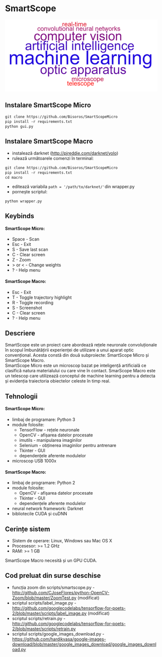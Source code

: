 # SmartScope
![Word cloud](sprites/wordcloud.png)

## Instalare SmartScope Micro
```
git clone https://github.com/Bisoros/SmartScopeMicro
pip install -r requirements.txt
python gui.py
```

## Instalare SmartScope Macro
- instalează darknet (http://pjreddie.com/darknet/yolo)
- rulează următoarele comenzi în terminal:
```
git clone https://github.com/Bisoros/SmartScopeMicro
pip install -r requirements.txt
cd macro
```
- editează variabila `path = '/path/to/darknet/'`din wrapper.py
- pornește scriptul:
```
python wrapper.py
```
## Keybinds
#### SmartScope Micro:
- Space - Scan
- Esc - Exit
- S - Save last scan
- C - Clear screen
- Z - Zoom
- \> or < - Change weights
- ? - Help menu

#### SmartScope Macro:
- Esc - Exit
- T - Toggle trajectory highlight
- R - Toggle recording
- S - Screenshot
- C - Clear screen
- ? - Help menu

## Descriere
SmartScope este un proiect care abordează rețele neuronale convoluționale în scopul îmbunătățirii experienței de utilizare a unui aparat optic convențional. Acesta constă din două subproiecte: SmartScope Micro și SmartScope Macro. \
SmartScope Micro este un microscop bazat pe inteligență artificială ce clasifică natura materialului cu care vine în contact. SmarScope Macro este un telescop care utilizează conceptul de machine learning  pentru a detecta și evidenția traiectoria obiectelor celeste în timp real.

## Tehnologii
#### SmartScope Micro:
- limbaj de programare: Python 3
- module folosite:
  - TensorFlow - rețele neuronale
  - OpenCV - afișarea datelor procesate
  - imutils - manipularea imaginilor
  - Selenium - obținerea imaginilor pentru antrenare
  - Tkinter - GUI
  - dependențele aferente modulelor
- microscop USB 1000x

#### SmartScope Macro:
- limbaj de programare: Python 2
- module folosite:
  - OpenCV - afișarea datelor procesate
  - Tkinter - GUI
  - dependențele aferente modulelor
- neural network framework: Darknet
- bibliotecile CUDA și cuDNN

## Cerințe sistem
- Sistem de operare: Linux, Windows sau Mac OS X
- Procesesor: >= 1.2 GHz
- RAM: >= 1 GB

SmartScope Macro necesită și un GPU CUDA.

## Cod preluat din surse deschise
- funcția zoom din scripts/smartscope.py - http://github.com/CJoseFlores/python-OpenCV-Zoom/blob/master/ZoomTest.py (modificat)
- scriptul scripts/label_image.py - http://github.com/googlecodelabs/tensorflow-for-poets-2/blob/master/scripts/label_image.py (modificat)
- scriptul scripts/retrain.py - http://github.com/googlecodelabs/tensorflow-for-poets-2/blob/master/scripts/retrain.py
- scriptul scripts/google_images_download.py - https://github.com/hardikvasa/google-images-download/blob/master/google_images_download/google_images_download.py
